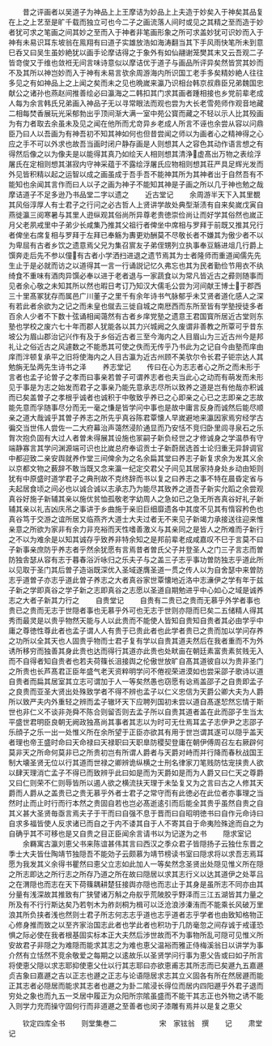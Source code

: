 <!-- { "loadSidebar": true } -->
　　昔之评画者以吴道子为神品上上王摩诘为妙品上上夫造于妙矣入于神矣其品复在上之上艺至是旷千载而独立可也今二子之画流落人间时或见之其精之至而造于妙者犹可求之笔画之间其妙之至而入于神者非笔画形象之所可求盖妙犹可识妙而入于神有未易识耳东坡翁在鳯翔有曰道子实雄放浩如海涛翻当其下手风雨快笔所未到意巳呑又曰吴生虽妙絶犹以画手论摩诘得之于象外有如仙翮谢笼樊其末又云吾观二子皆竒俊又于维也敛袵无间言味诗意似以摩诘优于道子与画品所评异矣然皆赏其妙而不及其所以神岂妙而入于神有未易言欤余周游海内所识国工老手多矣精妙絶人往往多见之有如神品上之上闻之矣而未之见也晩嵗来瀛乃识相台韩京叔鼎臣兄弟魏国忠献公之诸孙也燕赵间推善绘必曰瀛海之二韩扣其门求其画者踵相接也乡党前辈老成人每为余言韩氏兄弟画入神品子无以寻常眼法而观也尝为大长老雪苑师作观音地藏二相每焚香展玩光采郁勃出乎顶间渐大满一室中苑公寳而藏之不轻以示人比其殁画为有力者取去余虽未及见之闻在他所而尤竒异乡老成人所言不诬也余尝从容以问鼎臣乃曰人以吾画为有神吾初不知其神如何也但昔尝闻之师以为画者心之精神得之心应之手不可以外求也故吾当画时闭户静存画是人则想其人之容色其动作语言想之有得然后像之以为像夫是以能得其真乃如绘天人相则想其清浄虚髙出万物之表绘浮屠氏在定相则想其湛寂内守神采蕴于不露绘浮屠氏应物相则想其荘严具足辉光发而外见皆积精以起之运智以成之画虽成于吾手吾不能神其所为其神者出于自然吾有不能知也余闻其言作而曰人以子之画为神子不能知其神是子画之所以几于神也勉之哉摩诘道子不足多逊乃书品堂二字以遗之
　　近古堂记
　　余周游半天下入其里覩其风俗淳厚人有士君子之行问之必古哲人上贤讲学故处典型渐渍有自来矣嵗戊寅自燕徙瀛三阅寒暑与其里人逰纵观其俗尚所异尊老贵徳崇俭尚让而好学其俗然也嵗正月父老夙戒里中子弟少长咸集乃推其父祖行者俾坐中席相与罗拜于前既又推其兄行者俾坐右席复相与罗拜于左拜已奉觞为夀更劝酬莫不尽敬长者不嫌其为傲少者不以为卑屈有古者乡饮之遗意焉父兄为集召賔友子弟侄甥列立执事奉豆觞进俎几行爵上馔奔走后先不参以僮有古者小学洒扫进退之遗节焉其为士者隆师而重道闻儒先先生止于是必就而访之以道得其一言一行诵説记忆久弗忘也其为民者勤俭节用衣不纨绮食不重味有酒肉异馔必奉以进于老者退与一家蔬食以为常凡皆近古之彛则随事而见者余心敬之未知其所以然也暇日考订乃知汉大儒毛公尝为河间献王博士于郡西三十里髙冢犹存而属邑广川董子之里千有余年诗书气脉郁乎未艾贤者道化感人之深有若此者余欲为之记之而未皇也僦去三徙自城之南厯西而东所至皆有学塾授徒多者百余人少者不下数十弦诵相闻蔼然有古者乡庠党塾之遗意王君国寳所居近古堂则东塾也学校之废六七十年而郡人犹能各以其力兴城阙之久废谓非善教之所覃可乎昔东坡公为眉山郡治记兴作有及于乡俗近古者三至今海内之人目眉山为三近古州今是邦礼让之俗近古之风遽数之不能悉其可使之佚而无传乎乃书此为之记自今由塾而庠由庠而泮顿复承平之旧将使海内之人目古瀛为近古州顾不美欤尔令长君子钜宗达人其勉旃无坠两先生诗书之泽
　　养志堂记
　　传曰在心为志志者心之所之而未形于言者也孟子论曽子之孝而曰事亲若曽子可谓养志者也夫当此心之动而有萌发而未形见于事是为志之始发而君子之事亲乃能先意承志尽所以致养之道是岂有他哉亦积诚而已矣盖曽子之孝根乎诚者也诚积于中敬致乎养已之心即亲之心已之志即亲之志故能先意而孚随事尽分而无一毫之慊是皆学问中事也是故中庸言反身而诚然后能尽顺亲之道大哉诚乎其曽子养志之所先乎真谷陈君覃懐人早嵗避地来瀛因家焉穷经学古徧交当世伟人尝佐一二大府幕治声蔼然浸阶通显而乃安恬不竞归卧里闾寻泉石之乐胷次抱负固有大过人者曽未得展其设施也冡嗣子新负经世之才修诚身之学温恭有守端静寡言其学问渊源端可识也比嵗总府奉诏贡士子新蔚居选首士论归重无异辞调官中都迎致二亲安舆就养作堂三间俾余为之名余扁其堂曰养志子新复求余为发其义余以京都文物之薮辞不敢当既又念来瀛一纪定交君父子间见其居家持身处乡动由矩则犹有中原盛时道学君子之典刑故不克终辞而书以复之曰养志之事不特在晨昏定省与夫起居食顷之间必也以诚合诚以志承志乃为能尽其致养之道吾子新实允蹈之余尝观真谷好施子新辅其亲以施优贫恤孤敬老字幼周人之急如已之急无所吝真谷好礼子新辅其亲以礼吉凶庆吊之事讲于乡曲施于亲旧巨细靡遗各中其度不见其有惰容矜色也真谷笃于交游之谊所居又临燕齐大道士大夫过者无不来见子新竭力承接送往迎来惟亲意之所欲为家非有余力非充裕而天性嗜善激义与其亲同之是皆人之所难而子新行之不以为难余是以知其诚存乎致养非特余知之是邦前辈老成咸嘉叹不巳于言莫不曰子新事亲庶防乎养志者乎然余犹愿有言焉昔者曽氏父子并登圣人之门三子言志而曽防独舎瑟从容有志于暮春浴沂咏归之乐夫子与之盖三子志乎事功曽防独志乎道此所以见取于圣门其后曽子造诣既深优入圣域遂膺圣道一贯之传人以为自舍瑟中来曽防志乎道曽子亦志乎道此曽子养志之大者真谷家世覃懐地近洛中志濓伊之学有年于兹子新之学即真谷之学子新之志即真谷之志愿以圣道自期勉进乎中心如心之域是诚养志之大者子新其力行之
　　自贵堂记
　　自贵有二贵已之贵而无慕乎外学者事也贵已之贵而无志于世隠者事也无慕乎外可也无志于世则亦隠而巳矣二五储精人得其秀而最灵是以贵乎物然天能与人以此贵而不能使人皆知自贵知自贵者其必由学乎中庸之尊徳性尊此者也孟子谓人人有贵于已贵此者也此学者贵已之贵而加以学问存养之功所以全其天也人固贵乎物而士君子复有学以自贵其道夫然后在我者重而不为外诱所移穷而独善其身此贵也达而得行其道亦此贵也处畎亩在朝廷素富贵素贫贱无入而不自得者知自贵者也若夫荷篠长沮接舆之伦傲世放旷自髙其道彼自以为贵非圣门之所贵也长芦髙君正臣年盛气老天资粹明学问不倦视荣进漠如也尝采邵子歌诗以道自贵者而扁其居室其立志可谓加于人一等矣然愚也窃愿有谂焉盖邵子之自贵即孟子之良贵而亚圣大贤出处殊致学者不得不辨也孟子以仁义忠信为天爵公卿大夫为人爵所以致严夫内外重轻之辨而孟子辙环天下应聘列国初未尝以道自髙遂恝然忘情于斯世也非仁义不谈非尧舜不陈合则留否则去孟子所以自贵其道者盖在此而邵子生当太平盛世君明臣良朝无阙政独髙尚其事者其志以为时可无仕焉耳孟子志伊尹之志邵子乐顔子之乐一出一处惟义所在余所望于正臣亦欲其有用于世岂谓其遂可以隠乎盖天者理也帝王盛时命曰天命禄曰天禄职曰天职臯防稷契登庸在朝伊傅周召左右厥辟何莫非天之所命何莫非已之所贵初岂有所谓人爵者与天爵对峙而并行降而春秋战国王制大壊圣贤无位以行其道而世禄之卿辨诡纵横之士刑名律家刀笔贱防怙宠挟贵人欲以肆天理消亡孟子不得已而致辨乎此曰如是而为天爵如是而为人爵又曰仁天之尊爵又曰仁则荣不仁则辱皆所以遏人欲之横流扶天理于未坠复又为之言曰古之人修其天爵而人爵从之盖贵已之贵无慕乎外者士君子之常守而有此徳必在此位者亦事理之当然时止而止时行而行本然之贵固自若也岂必髙逝逺引而后能全其贵乎虽然自贵之自其义甚大圣贤毎亟言焉夫子于干而曰自强不息于晋而曰自昭明徳书曰自作元命诗曰自求多福皆使人反求诸已而自之于内不诿其自于人不寄其自于命夷险殊途而自之为自确乎其不可移也是又自贵之目正臣闻余言请书以为记遂为之书
　　隠求室记
　　余羇寓古瀛刘恵父书来陈谊甚伟其言曰西汉之季众君子皆隠扬子云独仕东晋之季士大夫皆仕陶靖节独隠吾不能効子云颇慕为靖节榜读书室曰隠求将以求吾志焉耳愿为我发其义余得书瞿然曰恵父立志如此加人一等矣然念圣贤出处隠见惟义所在隠之所志即达之所行志之所存乃道之所在故曰隠居以求其志行义以达其道伊之处莘吕之在渭隠也而志在天下荷篠耦耕楚狂接舆亦隠也而志止于其身是虽所志不同亦由其分量有浅深故其推致有广狭譬诸万斛之舟舣乎荒陂胶乎野泽而三江五湖皆其力量之所及有不行行斯达矣乃若刳木为舴剡桐为楫可以泛沧浪渉溱洧而不能乘长风破万里浪其所负挟者浅也然则士君子所志何志志乎道也志乎道者志乎学者也由致知格物正心修身推而致之以至齐家治国志此者也学此者也积功于几防毫忽之间存诚于戒谨恐惧之际必使在我者根基固实标本正大夫然后渉世故而不为事物所乱可隠可见惟义所安故君子非隠之为难隠而能求其志之为难也恵父温裕而雅正侍梅溪翁日以讲学为事介然有立恬然不竞余敬爱之每期之以逺故乐以圣贤学问行事为恵父告或曰如子所言将使恵父隠以求志耶抑使恵父仕以行其志耶曰亦欲恵甫志其所志而已矣遯九五嘉遯贞吉象曰嘉遯之吉以正志也遯之正志与论语隠居求志其立义固各有所在然居遯而能正其志者必隠居而能求其志者也遯之为卦二隂浸长得位而居内四阳遯乎外君子退而穷处之象也而九五一爻居中履正为众阳所宗隂虽盛而不能干其志正也外物之诱不能入则学力充而操守固何行而非道遯之至善者也闵子漆雕有焉并以是复之恵父







　　钦定四库全书
　　则堂集巻二　　　　　　宋　家铉翁　撰
　　记
　　肃堂记
